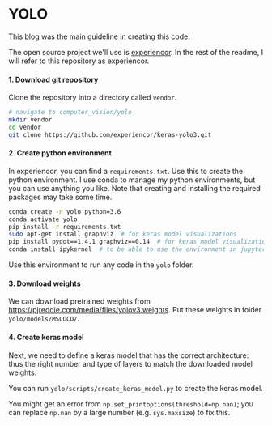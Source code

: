 # YOLO


This <a href="https://machinelearningmastery.com/how-to-perform-object-detection-with-yolov3-in-keras/">blog</a> 
was the main guideline in creating this code.

The open source project we'll use is 
<a href="https://github.com/experiencor/keras-yolo3">experiencor</a>. 
In the rest of the readme, I will refer to this repository as experiencor. 

#### 1. Download git repository
Clone the repository into a directory called `vendor`.
```bash
# navigate to computer_vision/yolo
mkdir vendor
cd vendor
git clone https://github.com/experiencor/keras-yolo3.git
```

#### 2. Create python environment
In experiencor, you can find a `requirements.txt`. Use this to create
the python environment. I use conda to manage my python environments, but
you can use anything you like. Note that creating and installing the required 
packages may take some time. 
```bash
conda create -n yolo python=3.6
conda activate yolo
pip install -r requirements.txt
sudo apt-get install graphviz  # for keras model visualizations
pip install pydot==1.4.1 graphviz==0.14  # for keras model visualizations
conda install ipykernel  # to be able to use the environment in jupyter
```
Use this environment to run any code in the `yolo` folder.


#### 3. Download weights
We can download pretrained weights from https://pjreddie.com/media/files/yolov3.weights.
Put these weights in folder `yolo/models/MSCOCO/`.


#### 4. Create keras model
Next, we need to define a keras model that has the correct architecture: 
thus the right number and type of layers to match the downloaded 
model weights.

You can run `yolo/scripts/create_keras_model.py` to create the keras model.

You might get an error from `np.set_printoptions(threshold=np.nan)`; you can
replace `np.nan` by a large number (e.g. `sys.maxsize`) to fix this.
